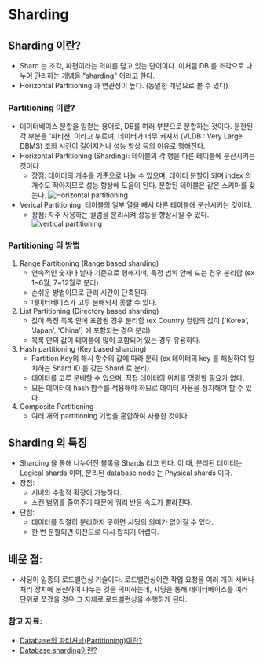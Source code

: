 # Sharding

## Sharding 이란?
- Shard 는 조각, 파편이라는 의미를 담고 있는 단어이다. 이처럼 DB 를 조각으로 나누어 관리하는 개념을 "sharding" 이라고 한다. 
- Horizontal Partitioning 과 연관성이 높다. (동일한 개념으로 볼 수 있다)

### Partitioning 이란? 
- 데이터베이스 분할을 일컫는 용어로, DB를 여러 부분으로 분할하는 것이다. 분한된 각 부분을 '파티션' 이라고 부르며, 데이터가 너무 커져서 (VLDB : Very Large DBMS) 조회 시간이 길어지거나 성능 향상 등의 이유로 행해진다. 
- Horizontal Partitioning (Sharding): 테이블의 각 행을 다른 테이블에 분산시키는 것이다.
	- 장점: 데이터의 개수를 기준으로 나눌 수 있으며, 데이터 분할이 되며 index 의 개수도 작아지므로 성능 향상에 도움이 된다. 분할된 테이블은 같은 스키마를 갖는다. 
![Horizontal partitioning](https://nesoy.github.io/assets/posts/20180222/5.png)
- Verical Partitioning: 테이블의 일부 열을 빼서 다른 테이블에 분산시키는 것이다. 
	- 장점: 자주 사용하는 컬럼을 분리시켜 성능을 향상시킬 수 있다.
![vertical partitioning](https://nesoy.github.io/assets/posts/20180222/6.png)

### Partitioning 의 방법
1. Range Partitioning (Range based sharding)
	- 연속적인 숫자나 날짜 기준으로 행해지며, 특정 범위 안에 드는 경우 분리함 (ex 1~6월, 7~12월로 분리)
	- 손쉬운 방법이므로 관리 시간이 단축된다.
	- 데이터베이스가 고루 분배되지 못할 수 있다.
2. List Partitioning (Directory based sharding)
	- 값이 특정 목록 안에 포함될 경우 분리함 (ex Country 컬럼의 값이 ['Korea', 'Japan', 'China'] 에 포함되는 경우 분리)
	- 목록 안의 값이 테이블에 많이 포함되어 있는 경우 유용하다. 
3. Hash partitioning (Key based sharding)
	- Partition Key의 해시 함수의 값에 따라 분리 (ex 데이터의 key 를 해싱하여 일치하는 Shard ID 를 갖는 Shard 로 분리)
	- 데이터를 고루 분배할 수 있으며, 직접 데이터의 위치를 명령할 필요가 없다. 
	- 모든 데이터에 hash 함수를 적용해야 하므로 데이터 사용을 정지해야 할 수 있다. 
4. Composite Partitioning
	- 여러 개의 partitioning 기법을 혼합하여 사용한 것이다. 

## Sharding 의 특징
- Sharding 을 통해 나누어진 블록을 Shards 라고 한다. 이 때, 분리된 데이터는 Logical shards 이며, 분리된 database node 는 Physical shards 이다. 
- 장점:
	- 서버의 수평적 확장이 가능하다.
	- 스캔 범위를 줄여주기 때문에 쿼리 반응 속도가 빨라진다. 
- 단점:
	- 데이터를 적절히 분리하지 못하면 샤딩의 의미가 없어질 수 있다.
	- 한 번 분할되면 이전으로 다시 합치기 어렵다. 

## 배운 점:
- 샤딩이 일종의 로드밸런싱 기술이다. 로드밸런싱이란 작업 요청을 여러 개의 서버나 처리 장치에 분산하여 나누는 것을 의미하는데, 샤딩을 통해 데이터베이스를 여러 단위로 쪼갰을 경우 그 자체로 로드밸런싱을 수행하게 된다. 

### 참고 자료:
- [Database의 파티셔닝(Partitioning)이란?](https://nesoy.github.io/articles/2018-02/Database-Partitioning)
- [Database sharding이란?](https://velog.io/@matisse/Database-sharding%EC%97%90-%EB%8C%80%ED%95%B4)
